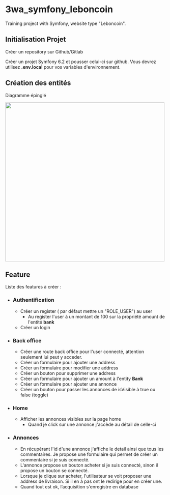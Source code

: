 # 3wa_symfony_leboncoin

Training project with Symfony, website type "Leboncoin".

## Initialisation Projet
Créer un repository sur Github/Gitlab

Créer un projet Symfony 6.2 et pousser celui-ci sur github. Vous devrez utilisez **.env.local** pour vos variables d'environnement.

## Création des entités

Diagramme épinglé

<img src="https://user-images.githubusercontent.com/75724762/230405068-ac0b4384-7ef4-4544-bfa1-45f4b479f631.png" width=500)>

## Feature

Liste des features à créer : 

- ### Authentification
  - Créer un register ( par défaut mettre un "ROLE_USER") au user
    - Au register l'user à un montant de 100 sur la propriété amount de l'entité **bank**
  - Créer un login

- ### Back office
  - Créer une route back office pour l'user connecté, attention seulement lui peut y acceder.
  - Créer un formulaire pour ajouter une address
  - Créer un formulaire pour modifier une address
  - Créer un bouton pour supprimer une address
  - Créer un formulaire pour ajouter un amount à l'entity **Bank**
  - Créer un formulaire pour ajouter une annonce
  - Créer un bouton pour passer les annonces de isVisible à true ou false (toggle)

- ### Home 
  - Afficher les annonces visibles sur la page home
    - Quand je click sur une annonce j'accède au détail de celle-ci

- ### Annonces
  - En récupérant l'id d'une annonce j'affiche le detail ainsi que tous les commentaires. Je propose une formulaire qui permet de créer un commentaire si je suis connecté.
  - L'annonce propose un bouton acheter si je suis connecté, sinon il propose un bouton se connecté.
  - Lorsque je clique sur acheter, l'utilisateur se voit proposer une address de livraison. Si il en à pas ont le redirige pour en créer une.
  - Quand tout est ok, l’acquisition s'enregistre en database